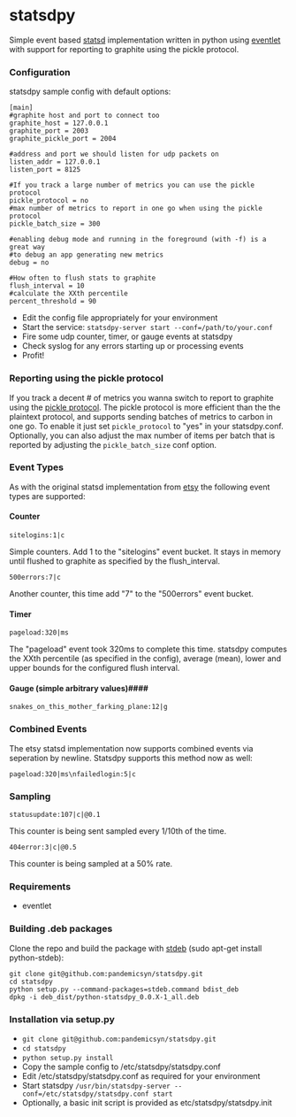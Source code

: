 # statsdpy #

Simple event based [statsd](http://github.com/etsy/statsd) implementation written in python using [eventlet](http://eventlet.net) with support for reporting to graphite using the pickle protocol.

### Configuration ###

statsdpy sample config with default options:

    [main]
    #graphite host and port to connect too
    graphite_host = 127.0.0.1
    graphite_port = 2003
    graphite_pickle_port = 2004

    #address and port we should listen for udp packets on
    listen_addr = 127.0.0.1
    listen_port = 8125

    #If you track a large number of metrics you can use the pickle protocol
    pickle_protocol = no
    #max number of metrics to report in one go when using the pickle protocol
    pickle_batch_size = 300

    #enabling debug mode and running in the foreground (with -f) is a great way
    #to debug an app generating new metrics
    debug = no

    #How often to flush stats to graphite
    flush_interval = 10
    #calculate the XXth percentile
    percent_threshold = 90

 - Edit the config file appropriately for your environment
 - Start the service: `statsdpy-server start --conf=/path/to/your.conf`
 - Fire some udp counter, timer, or gauge events at statsdpy
 - Check syslog for any errors starting up or processing events
 - Profit!

### Reporting using the pickle protocol ###

If you track a decent # of metrics you wanna switch to report to graphite using the [pickle protocol](http://graphite.readthedocs.org/en/latest/feeding-carbon.html#the-pickle-protocol). The pickle protocol is more efficient than the the plaintext protocol, and supports sending batches of metrics to carbon in one go. To enable it just set  ``pickle_protocol`` to "yes" in your statsdpy.conf. Optionally, you can also adjust the max number of items per batch that is reported by adjusting the ``pickle_batch_size`` conf option.

### Event Types ###

As with the original statsd implementation from [etsy](https://github.com/etsy/statsd) the following event types are supported:

#### Counter ####

    sitelogins:1|c

Simple counters. Add 1 to the "sitelogins" event bucket. It stays in memory until flushed to graphite as specified by the flush_interval.

    500errors:7|c

Another counter, this time add "7" to the "500errors" event bucket.

#### Timer ####

    pageload:320|ms

The "pageload" event took 320ms to complete this time. statsdpy computes the XXth percentile (as specified in the config), average (mean), lower and upper bounds for the configured flush interval.

#### Gauge (simple arbitrary values)####

    snakes_on_this_mother_farking_plane:12|g

### Combined Events ###

The etsy statsd implementation now supports combined events via seperation by newline. Statsdpy supports this method now as well:

    pageload:320|ms\nfailedlogin:5|c

### Sampling ###

    statusupdate:107|c|@0.1

This counter is being sent sampled every 1/10th of the time.

    404error:3|c|@0.5

This counter is being sampled at a 50% rate.

### Requirements ###

- eventlet

### Building .deb packages ###

Clone the repo  and build the package with [stdeb](https://github.com/astraw/stdeb "stdeb") (sudo apt-get install python-stdeb):

    git clone git@github.com:pandemicsyn/statsdpy.git
    cd statsdpy
    python setup.py --command-packages=stdeb.command bdist_deb
    dpkg -i deb_dist/python-statsdpy_0.0.X-1_all.deb

### Installation via setup.py ###

- ``git clone git@github.com:pandemicsyn/statsdpy.git``
- ``cd statsdpy``
- ``python setup.py install``
- Copy the sample config to /etc/statsdpy/statsdpy.conf
- Edit /etc/statsdpy/statsdpy.conf as required for your environment
- Start statsdpy ``/usr/bin/statsdpy-server --conf=/etc/statsdpy/statsdpy.conf start``
- Optionally, a basic init script is provided as etc/statsdpy/statsdpy.init
